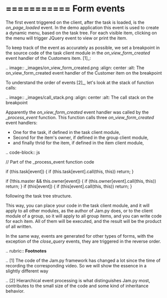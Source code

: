 ===========
Form events
===========

The first event triggered on the client, after the task is loaded, is the *on_page_loaded* 
event. In the demo application this event is used to create a dynamic menu, based on 
the task tree. For each visible item, clicking on the menu will trigger JQuery event 
to view or print the item.

To keep track of the event as accurately as possible, we set a breakpoint in the source code 
of the task client module in the *on_view_form_created* event handler of the Customers item. [1]_:

.. image:: _images/on_view_form_created.png
    :align: center
    :alt: The on_view_form_created event handler of the Customer item on the breakpoint

To understand the order of events [2]_, let's look at the stack of function calls:

.. image:: _images/call_stack.png
    :align: center
    :alt: The call stack on the breakpoint

Apparently the *on_view_form_created* event handler was called by the *_process_event* 
function. This function calls three *on_view_form_created* event handlers: 

* One for the task, if defined in the task client module, 
* Second for the item's owner, if defined in the group client module,
* and finally thrid for the item, if defined in the item client module,

.. code-block:: js
  
  // Part of the _process_event function code
  
  if (this.task[event]) {
    if (this.task[event].call(this, this)) return;
  }
  
  if (!this.master && this.owner[event]) {
    if (this.owner[event].call(this, this)) return;
  }
  if (this[event]) {
    if (this[event].call(this, this)) return;
  }

following the task tree structure. 

This way, you can place your code in the task client module, and it will apply to all 
other modules, as the author of Jam.py does, or to the client module of a group, so it 
will apply to all group items, and you can write code for each item. All of them will 
be executed, and the result will be the product of all written.

In the same way, events are generated for other types of forms, with the exception of 
the *close_query* events, they are triggered in the reverse order.

.. rubric:: **Footnotes**

.. [1] The code of the Jam.py framework has changed a lot since the time of recording 
       the corresponding video. So we will show the essence in a slightly different way

.. [2] Hierarchical event processing is what distinguishes Jam.py most, contributes to 
       the small size of the code and some kind of inheritance behavior.


